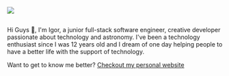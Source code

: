 <a href="https://jcqs.dev/"><img src="https://imgur.com/e5XSWEQ.png"></img></a>

##

Hi Guys 👋,
I'm Igor, a junior full-stack software engineer, creative developer passionate about technology and astronomy. I've been a technology enthusiast since I was 12 years old and I dream of one day helping people to have a better life with the support of technology.

Want to get to know me better? [Checkout my personal website](https://jcqs.dev/)
